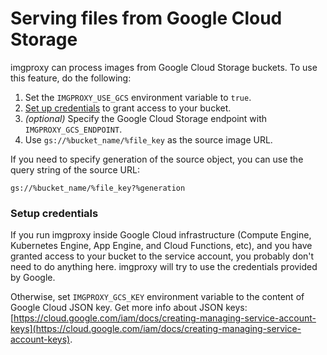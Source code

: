# Serving files from Google Cloud Storage

imgproxy can process images from Google Cloud Storage buckets. To use this feature, do the following:

1. Set the `IMGPROXY_USE_GCS` environment variable to `true`.
2. [Set up credentials](#setup-credentials) to grant access to your bucket.
3. _(optional)_ Specify the Google Cloud Storage endpoint with `IMGPROXY_GCS_ENDPOINT`.
4. Use `gs://%bucket_name/%file_key` as the source image URL.

If you need to specify generation of the source object, you can use the query string of the source URL:

```
gs://%bucket_name/%file_key?%generation
```

### Setup credentials

If you run imgproxy inside Google Cloud infrastructure (Compute Engine, Kubernetes Engine, App Engine, and Cloud Functions, etc), and you have granted access to your bucket to the service account, you probably don't need to do anything here. imgproxy will try to use the credentials provided by Google.

Otherwise, set `IMGPROXY_GCS_KEY` environment variable to the content of Google Cloud JSON key. Get more info about JSON keys: [https://cloud.google.com/iam/docs/creating-managing-service-account-keys](https://cloud.google.com/iam/docs/creating-managing-service-account-keys).
